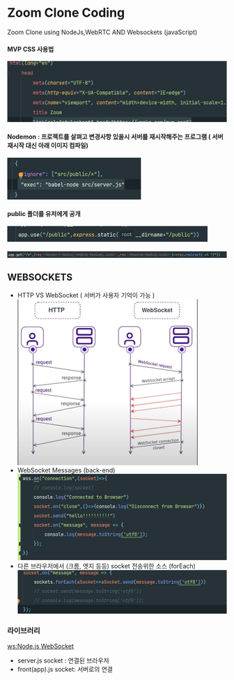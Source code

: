 # Zoom Clone Coding

Zoom Clone using NodeJs,WebRTC AND Websockets (javaScript)

#### MVP CSS 사용법
![img.png](img.png)
  
#### Nodemon : 프로젝트를 살펴고 변경사항 있을시 서버를 재시작해주는 프로그램 ( 서버 재시작 대신 아래 이미지 컴파일)
![img1.png](img1.png)
  
#### public 폴더를 유저에게 공개
![img2.png](img3.png)

#### 
![img4.png](img2.png) 

## WEBSOCKETS
- HTTP VS WebSocket ( 서버가 사용자 기억이 가능 )
![img_1.png](img_1.png)
- WebSocket Messages (back-end)
![img_2.png](img_2.png)
- 다른 브라우저에서 (크롬, 엣지 등등) socket 전송위한 소스 (forEach)
![img_3.png](img_3.png)
  
### 라이브러리
[ws:Node.js WebSocket](https://www.npmjs.com/package/ws) <br/>
- server.js socket : 연결된 브라우저
- front(app).js socket:  서버로의 연결

[comment]: <> (https://nomadcoders.co/noom/lectures/3072)

